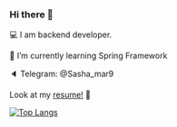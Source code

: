 ### Hi there 👋
💻 I am backend developer.

🌱 I’m currently learning Spring Framework

🔈 Telegram: @Sasha_mar9

Look at my [resume!](https) 🍰


[![Top Langs](https://github-readme-stats.vercel.app/api/top-langs/?username=pichkasik&layout=compact)](https://github.com/pichkasik/github-readme-stats)



<!--
**pichkasik/pichkasik** is a ✨ _special_ ✨ repository because its `README.md` (this file) appears on your GitHub profile.

Here are some ideas to get you started:

- 🔭 I’m currently working on ...
- 🌱 I’m currently learning ...
- 👯 I’m looking to collaborate on ...
- 🤔 I’m looking for help with ...
- 💬 Ask me about ...
- 📫 How to reach me: ...
- 😄 Pronouns: ...
- ⚡ Fun fact: ...
-->
